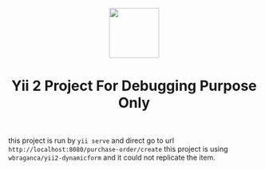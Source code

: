 <p align="center">
    <a href="https://github.com/yiisoft" target="_blank">
        <img src="https://avatars0.githubusercontent.com/u/993323" height="100px">
    </a>
    <h1 align="center">Yii 2 Project For Debugging Purpose Only</h1>
    <br>
</p>

this project is run by `yii serve`
and direct go to url `http://localhost:8080/purchase-order/create` 
this project is using `wbraganca/yii2-dynamicform` and it could not replicate the item.